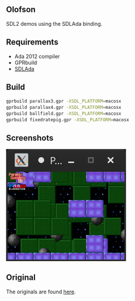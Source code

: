 
## Olofson

SDL2 demos using the SDLAda binding.

## Requirements

* Ada 2012 compiler
* GPRbuild
* [SDLAda](https://github.com/Lucretia/sdlada)

## Build

```sh
gprbuild parallax3.gpr -XSDL_PLATFORM=macosx
gprbuild parallax4.gpr -XSDL_PLATFORM=macosx
gprbuild ballfield.gpr -XSDL_PLATFORM=macosx
gprbuild fixedratepig.gpr -XSDL_PLATFORM=macosx
```

## Screenshots

![Parallax on Linux](screenshots/linux.png)

## Original

The originals are found [here](http://olofson.net/examples.html).

